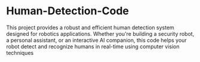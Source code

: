 # Human-Detection-Code
This project provides a robust and efficient human detection system designed for robotics applications. Whether you're building a security robot, a personal assistant, or an interactive AI companion, this code helps your robot detect and recognize humans in real-time using computer vision techniques
